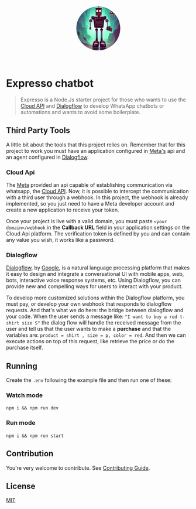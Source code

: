 <p align="center">
  <a href="https://vitejs.dev" target="_blank" rel="noopener noreferrer">
    <img width="120" src="./public/expresso.webp" alt="Expresso logo" style="border-radius:100%"/>
  </a>
</p>
<br/>

# Expresso chatbot

>Expresso is a Node.Js starter project for those who wants to use the [Cloud API](https://developers.facebook.com/docs/whatsapp/) and [Dialogflow](https://cloud.google.com/dialogflow/docs/) to develop WhatsApp chatbots or automations and wants to avoid some boilerplate.

## Third Party Tools

A little bit about the tools that this project relies on. Remember that for this project to work you must have an application configured in [Meta's](https://developers.facebook.com/?no_redirect=1) api and an agent configured in [Dialogflow](https://cloud.google.com/dialogflow/es/docs).

### Cloud Api

The [Meta](https://developers.facebook.com/?no_redirect=1)  provided an api capable of establishing communication via whatsapp, the [Cloud API](https://developers.facebook.com/docs/whatsapp/cloud-api/). Now, it is possible to intercept the communication with a third user through a webhook. In this project, the webhook is already implemented, so you just need to have a Meta developer account and create a new application to receive your token.

Once your project is live with a valid domain, you must paste `<your domain>/webhook` in the **Callback URL** field in your application settings on the Cloud Api platform. The verification token is defined by you and can contain any value you wish, it works like a password.

### Dialogflow

[Dialogflow](https://cloud.google.com/dialogflow/docs/), by [Google](https://developers.google.com/),  is a natural language processing platform that makes it easy to design and integrate a conversational UI with mobile apps, web, bots, interactive voice response systems, etc. Using Dialogflow, you can provide new and compelling ways for users to interact with your product.

To develop more customized solutions within the Dialogflow platform, you must pay, or develop your own webhook that responds to dialogflow requests. And that's what we do here: the bridge between dialogflow and your code. When the user sends a message like: `"I want to buy a red t-shirt size S"` the dialog flow will handle the received message from the user and tell us that the user wants to make a **purchase** and that the variables are: `product = shirt , size = p, color = red`. And then we can execute actions on top of this request, like retrieve the price or do the purchase itself.

## Running

Create the `.env` following the example file and then run one of these:

### Watch mode
```
npm i && npm run dev
```

### Run mode
```
npm i && npm run start
```

## Contribution

You're very welcome to contribute.
See [Contributing Guide](CONTRIBUTING.md).

## License

[MIT](LICENSE.md)